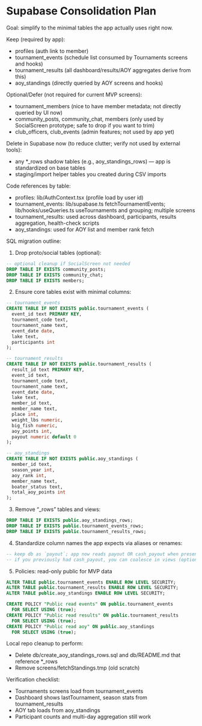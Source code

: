 # Supabase Consolidation Plan

Goal: simplify to the minimal tables the app actually uses right now.

Keep (required by app):
- profiles (auth link to member)
- tournament_events (schedule list consumed by Tournaments screens and hooks)
- tournament_results (all dashboard/results/AOY aggregates derive from this)
- aoy_standings (directly queried by AOY screens and hooks)

Optional/Defer (not required for current MVP screens):
- tournament_members (nice to have member metadata; not directly queried by UI now)
- community_posts, community_chat, members (only used by SocialScreen prototype; safe to drop if you want to trim)
- club_officers, club_events (admin features; not used by app yet)

Delete in Supabase now (to reduce clutter; verify not used by external tools):
- any *_rows shadow tables (e.g., aoy_standings_rows) — app is standardized on base tables
- staging/import helper tables you created during CSV imports

Code references by table:
- profiles: lib/AuthContext.tsx (profile load by user id)
- tournament_events: lib/supabase.ts fetchTournamentEvents; lib/hooks/useQueries.ts useTournaments and grouping; multiple screens
- tournament_results: used across dashboard, participants, results aggregation, health-check scripts
- aoy_standings: used for AOY list and member rank fetch

SQL migration outline:
1) Drop proto/social tables (optional):
```sql
-- optional cleanup if SocialScreen not needed
DROP TABLE IF EXISTS community_posts;
DROP TABLE IF EXISTS community_chat;
DROP TABLE IF EXISTS members;
```

2) Ensure core tables exist with minimal columns:
```sql
-- tournament_events
CREATE TABLE IF NOT EXISTS public.tournament_events (
  event_id text PRIMARY KEY,
  tournament_code text,
  tournament_name text,
  event_date date,
  lake text,
  participants int
);

-- tournament_results
CREATE TABLE IF NOT EXISTS public.tournament_results (
  result_id text PRIMARY KEY,
  event_id text,
  tournament_code text,
  tournament_name text,
  event_date date,
  lake text,
  member_id text,
  member_name text,
  place int,
  weight_lbs numeric,
  big_fish numeric,
  aoy_points int,
  payout numeric default 0
);

-- aoy_standings
CREATE TABLE IF NOT EXISTS public.aoy_standings (
  member_id text,
  season_year int,
  aoy_rank int,
  member_name text,
  boater_status text,
  total_aoy_points int
);
```

3) Remove “_rows” tables and views:
```sql
DROP TABLE IF EXISTS public.aoy_standings_rows;
DROP TABLE IF EXISTS public.tournament_events_rows;
DROP TABLE IF EXISTS public.tournament_results_rows;
```

4) Standardize column names the app expects via aliases or renames:
```sql
-- keep db as `payout`; app now reads payout OR cash_payout when present
-- if you previously had cash_payout, you can coalesce in views (optional)
```

5) Policies: read-only public for MVP data
```sql
ALTER TABLE public.tournament_events ENABLE ROW LEVEL SECURITY;
ALTER TABLE public.tournament_results ENABLE ROW LEVEL SECURITY;
ALTER TABLE public.aoy_standings ENABLE ROW LEVEL SECURITY;

CREATE POLICY "Public read events" ON public.tournament_events
  FOR SELECT USING (true);
CREATE POLICY "Public read results" ON public.tournament_results
  FOR SELECT USING (true);
CREATE POLICY "Public read aoy" ON public.aoy_standings
  FOR SELECT USING (true);
```

Local repo cleanup to perform:
- Delete db/create_aoy_standings_rows.sql and db/README.md that reference *_rows
- Remove screens/fetchStandings.tmp (old scratch)

Verification checklist:
- Tournaments screens load from tournament_events
- Dashboard shows lastTournament, season stats from tournament_results
- AOY tab loads from aoy_standings
- Participant counts and multi-day aggregation still work
